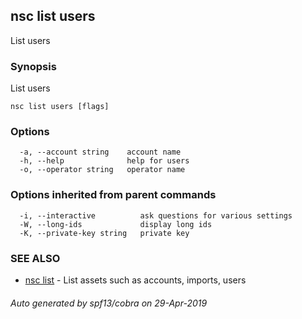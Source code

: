 ## nsc list users

List users

### Synopsis

List users

```
nsc list users [flags]
```

### Options

```
  -a, --account string    account name
  -h, --help              help for users
  -o, --operator string   operator name
```

### Options inherited from parent commands

```
  -i, --interactive          ask questions for various settings
  -W, --long-ids             display long ids
  -K, --private-key string   private key
```

### SEE ALSO

* [nsc list](nsc_list.md)	 - List assets such as accounts, imports, users

###### Auto generated by spf13/cobra on 29-Apr-2019
